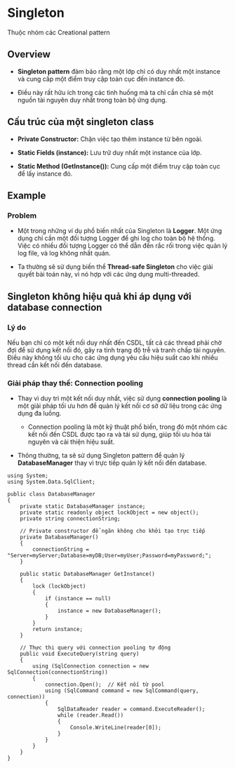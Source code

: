 # Singleton
Thuộc nhóm các Creational pattern
## Overview
- **Singleton pattern** đảm bảo rằng một lớp chỉ có duy nhất một instance và cung cấp một điểm truy cập toàn cục đến instance đó. 

- Điều này rất hữu ích trong các tình huống mà ta chỉ cần chia sẻ một nguồn tài nguyên duy nhất trong toàn bộ ứng dụng.

## Cấu trúc của một singleton class 
  - **Private Constructor:** Chặn việc tạo thêm instance từ bên ngoài. 
  
  - **Static Fields (instance):** Lưu trữ duy nhất một instance của lớp.
  
  - **Static Method (GetInstance()):** Cung cấp một điểm truy cập toàn cục để lấy instance đó. 
  
## Example
### Problem
- Một trong những ví dụ phổ biến nhất của Singleton là **Logger**. Một ứng dụng chỉ cần một đối tượng Logger để ghi log cho toàn bộ hệ thống. Việc có nhiều đối tượng Logger có thể dẫn đến rắc rối trong việc quản lý log file, và log không nhất quán.

- Ta thường sẽ sử dụng biến thể **Thread-safe Singleton** cho việc giải quyết bài toán này, vì nó hợp với các ứng dụng multi-threaded.
 
##  Singleton không hiệu quả khi áp dụng với database connection
### Lý do
Nếu bạn chỉ có một kết nối duy nhất đến CSDL, tất cả các thread phải chờ đợi để sử dụng kết nối đó, gây ra tình trạng độ trễ và tranh chấp tài nguyên. Điều này không tối ưu cho các ứng dụng yêu cầu hiệu suất cao khi nhiều thread cần kết nối đến database.

### Giải pháp thay thế: Connection pooling
- Thay vì duy trì một kết nối duy nhất, việc sử dụng **connection pooling** là một giải pháp tối ưu hơn để quản lý kết nối cơ sở dữ liệu trong các ứng dụng đa luồng. 
  
  - Connection pooling là một kỹ thuật phổ biến, trong đó một nhóm các kết nối đến CSDL được tạo ra và tái sử dụng, giúp tối ưu hóa tài nguyên và cải thiện hiệu suất.

- Thông thường, ta sẽ sử dụng Singleton pattern để quản lý **DatabaseManager** thay vì trực tiếp quản lý kết nối đến database.
```
using System;
using System.Data.SqlClient;

public class DatabaseManager
{
    private static DatabaseManager instance;
    private static readonly object lockObject = new object();
    private string connectionString;

    // Private constructor để ngăn không cho khởi tạo trực tiếp
    private DatabaseManager()
    {
        connectionString = "Server=myServer;Database=myDB;User=myUser;Password=myPassword;";
    }

    public static DatabaseManager GetInstance()
    {
        lock (lockObject)
        {
            if (instance == null)
            {
                instance = new DatabaseManager();
            }
        }
        return instance;
    }

    // Thực thi query với connection pooling tự động
    public void ExecuteQuery(string query)
    {
        using (SqlConnection connection = new SqlConnection(connectionString))
        {
            connection.Open();  // Kết nối từ pool
            using (SqlCommand command = new SqlCommand(query, connection))
            {
                SqlDataReader reader = command.ExecuteReader();
                while (reader.Read())
                {
                    Console.WriteLine(reader[0]);
                }
            }
        }
    }
}

```